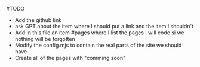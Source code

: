 #TODO
- Add the github link
- ask GPT about the item where I should put a link and the item I shouldn't
- Add in this file an item #pages where I list the pages I will code si we nothing will be forgotten
- Modify the config.mjs to contain the real parts of the site we should have
- Create all of the pages with "comming soon"